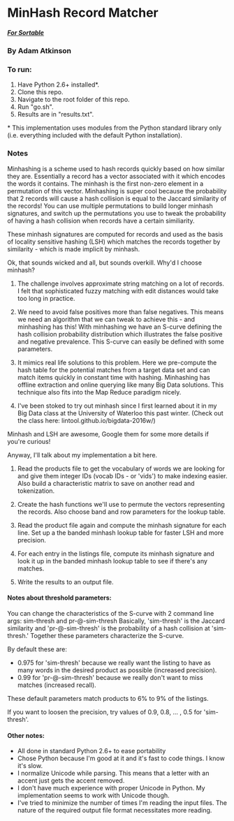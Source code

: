 # MinHash Record Matcher

##### [For Sortable](http://sortable.com/challenge/)

### By Adam Atkinson

### To run: 
1. Have Python 2.6+ installed*.  
2. Clone this repo. 
3. Navigate to the root folder of this repo.
4. Run "go.sh".
5. Results are in "results.txt".

\* This implementation uses modules from the Python standard library only (i.e. everything included with the default Python installation).

### Notes

Minhashing is a scheme used to hash records quickly based on how similar they are. Essentially a record has a vector associated with it which encodes the words it contains. The minhash is the first non-zero element in a permutation of this vector. Minhashing is super cool because the probability that 2 records will cause a hash collision is equal to the Jaccard similarity of the records! You can use multiple permutations to build longer minhash signatures, and switch up the permutations you use to tweak the probability of having a hash collision when records have a certain similiarity.

These minhash signatures are computed for records and used as the basis of locality sensitive hashing (LSH) which matches the records together by similarity - which is made implicit by minhash.

Ok, that sounds wicked and all, but sounds overkill. Why'd I choose minhash?

1. The challenge involves approximate string matching on a lot of records. I felt that sophisticated fuzzy matching with edit distances would take too long in practice.

2. We need to avoid false positives more than false negatives. This means we need an algorithm that we can tweak to achieve this - and minhashing has this! With minhashing we have an S-curve defining the hash collision probability distribution which illustrates the false positive and negative prevalence. This S-curve can easily be defined with some parameters.

3. It mimics real life solutions to this problem. Here we pre-compute the hash table for the potential matches from a target data set and can match items quickly in constant time with hashing. Minhashing has offline extraction and online querying like many Big Data solutions. This technique also fits into the Map Reduce paradigm nicely.

4. I've been stoked to try out minhash since I first learned about it in my Big Data class at the University of Waterloo this past winter. (Check out the class here: lintool.github.io/bigdata-2016w/)

Minhash and LSH are awesome, Google them for some more details if you're curious!

Anyway, I'll talk about my implementation a bit here.

1. Read the products file to get the vocabulary of words we are looking for and give them integer IDs (vocab IDs - or 'vids') to make indexing easier. Also build a characteristic matrix to save on another read and tokenization.

2. Create the hash functions we'll use to permute the vectors representing the records. Also choose band and row parameters for the lookup table.

3. Read the product file again and compute the minhash signature for each line. Set up a the banded minhash lookup table for faster LSH and more precision.

4. For each entry in the listings file, compute its minhash signature and look it up in the banded minhash lookup table to see if there's any matches. 

5. Write the results to an output file.

#### Notes about threshold parameters:

You can change the characteristics of the S-curve with 2 command line args: sim-thresh and pr-@-sim-thresh
Basically, 'sim-thresh' is the Jaccard similarity and 'pr-@-sim-thresh' is the probability of a hash collision at 'sim-thresh.' Together these parameters characterize the S-curve.

By default these are:
- 0.975 for 'sim-thresh' because we really want the listing to have as many words in the desired product as possible (increased precision).
- 0.99 for 'pr-@-sim-thresh' because we really don't want to miss matches (increased recall).

These default parameters match products to 6% to 9% of the listings.

If you want to loosen the precision, try values of 0.9, 0.8, ... , 0.5 for 'sim-thresh'.
   
#### Other notes:

- All done in standard Python 2.6+ to ease portability
- Chose Python because I'm good at it and it's fast to code things. I know it's slow.
- I normalize Unicode while parsing. This means that a letter with an accent just gets the accent removed.
- I don't have much experience with proper Unicode in Python. My implementation seems to work with Unicode though.
- I've tried to minimize the number of times I'm reading the input files. The nature of the required output file format necessitates more reading. 
